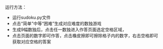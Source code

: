 运行方法：

- 运行sudoku.py文件
- 点击“简单”中等“困难”生成对应难度的数独游戏
- 生成9幅数独后，点击任一数独进入作答页面选定空格区域，
- 点击页面的数字即可作答，点击橡皮擦即可擦除格子内的数字，右击空格即可获取对应空格的答案

